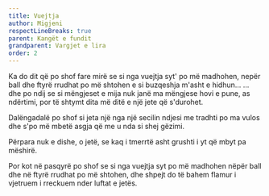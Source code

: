 ```yaml
---
title: Vuejtja
author: Migjeni
respectLineBreaks: true
parent: Kangët e fundit
grandparent: Vargjet e lira
order: 2
---
```


Ka do dit
që po shof fare mirë
se si nga vuejtja syt' po më madhohen,
nepër ball dhe ftyrë rrudhat po më shtohen
e si buzqeshja m'asht e hidhun…
… dhe po ndij
se si mëngjeset e mija
nuk janë ma mëngjese hovi e pune,
as ndërtimi, por të shtymt dita më ditë
e një jete që s'durohet.

Dalëngadalë po shof
si jeta një nga një
secilin ndjesi
me tradhti
po ma vulos
dhe s'po më mbetë asgja
që me u nda
si shej gëzimi.

Përpara
nuk e dishe, o jetë,
se kaq i tmerrtë
asht grushti i yt
që mbyt
pa mëshirë.

Por kot
në pasqyrë po shof
se si nga vuejtja syt po më madhohen
nëpër ball dhe në ftyrë rrudhat po më shtohen,
dhe shpejt do të bahem
flamur i vjetruem
i rreckuem
nder luftat e jetës.
